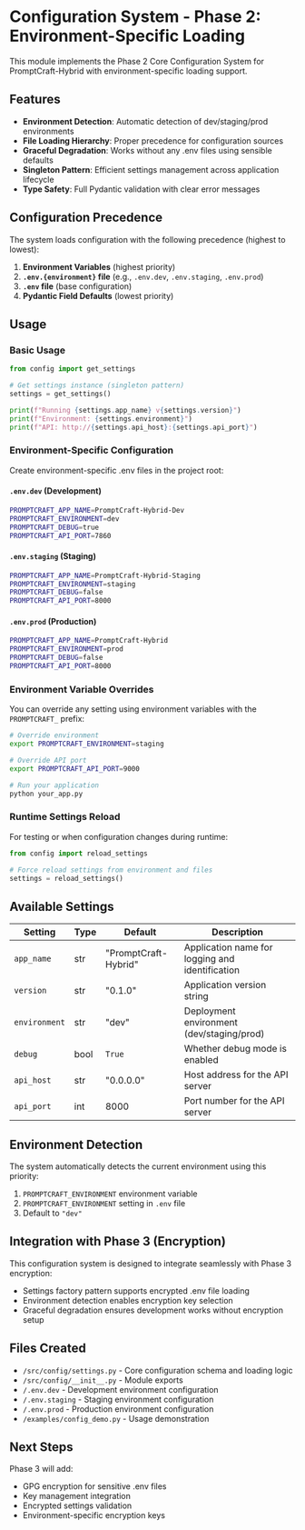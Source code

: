 # Configuration System - Phase 2: Environment-Specific Loading

This module implements the Phase 2 Core Configuration System for PromptCraft-Hybrid with environment-specific loading support.

## Features

- **Environment Detection**: Automatic detection of dev/staging/prod environments
- **File Loading Hierarchy**: Proper precedence for configuration sources
- **Graceful Degradation**: Works without any .env files using sensible defaults
- **Singleton Pattern**: Efficient settings management across application lifecycle
- **Type Safety**: Full Pydantic validation with clear error messages

## Configuration Precedence

The system loads configuration with the following precedence (highest to lowest):

1. **Environment Variables** (highest priority)
2. **`.env.{environment}` file** (e.g., `.env.dev`, `.env.staging`, `.env.prod`)
3. **`.env` file** (base configuration)
4. **Pydantic Field Defaults** (lowest priority)

## Usage

### Basic Usage

```python
from config import get_settings

# Get settings instance (singleton pattern)
settings = get_settings()

print(f"Running {settings.app_name} v{settings.version}")
print(f"Environment: {settings.environment}")
print(f"API: http://{settings.api_host}:{settings.api_port}")
```

### Environment-Specific Configuration

Create environment-specific .env files in the project root:

#### `.env.dev` (Development)
```bash
PROMPTCRAFT_APP_NAME=PromptCraft-Hybrid-Dev
PROMPTCRAFT_ENVIRONMENT=dev
PROMPTCRAFT_DEBUG=true
PROMPTCRAFT_API_PORT=7860
```

#### `.env.staging` (Staging)
```bash
PROMPTCRAFT_APP_NAME=PromptCraft-Hybrid-Staging
PROMPTCRAFT_ENVIRONMENT=staging
PROMPTCRAFT_DEBUG=false
PROMPTCRAFT_API_PORT=8000
```

#### `.env.prod` (Production)
```bash
PROMPTCRAFT_APP_NAME=PromptCraft-Hybrid
PROMPTCRAFT_ENVIRONMENT=prod
PROMPTCRAFT_DEBUG=false
PROMPTCRAFT_API_PORT=8000
```

### Environment Variable Overrides

You can override any setting using environment variables with the `PROMPTCRAFT_` prefix:

```bash
# Override environment
export PROMPTCRAFT_ENVIRONMENT=staging

# Override API port
export PROMPTCRAFT_API_PORT=9000

# Run your application
python your_app.py
```

### Runtime Settings Reload

For testing or when configuration changes during runtime:

```python
from config import reload_settings

# Force reload settings from environment and files
settings = reload_settings()
```

## Available Settings

| Setting | Type | Default | Description |
|---------|------|---------|-------------|
| `app_name` | str | "PromptCraft-Hybrid" | Application name for logging and identification |
| `version` | str | "0.1.0" | Application version string |
| `environment` | str | "dev" | Deployment environment (dev/staging/prod) |
| `debug` | bool | `True` | Whether debug mode is enabled |
| `api_host` | str | "0.0.0.0" | Host address for the API server |
| `api_port` | int | 8000 | Port number for the API server |

## Environment Detection

The system automatically detects the current environment using this priority:

1. `PROMPTCRAFT_ENVIRONMENT` environment variable
2. `PROMPTCRAFT_ENVIRONMENT` setting in `.env` file
3. Default to `"dev"`

## Integration with Phase 3 (Encryption)

This configuration system is designed to integrate seamlessly with Phase 3 encryption:

- Settings factory pattern supports encrypted .env file loading
- Environment detection enables encryption key selection
- Graceful degradation ensures development works without encryption setup

## Files Created

- `/src/config/settings.py` - Core configuration schema and loading logic
- `/src/config/__init__.py` - Module exports
- `/.env.dev` - Development environment configuration
- `/.env.staging` - Staging environment configuration
- `/.env.prod` - Production environment configuration
- `/examples/config_demo.py` - Usage demonstration

## Next Steps

Phase 3 will add:
- GPG encryption for sensitive .env files
- Key management integration
- Encrypted settings validation
- Environment-specific encryption keys
